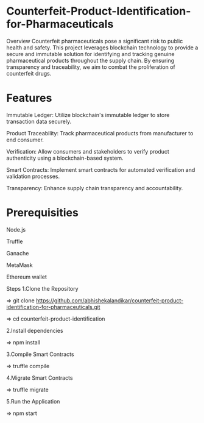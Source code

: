 # Counterfeit-Product-Identification-for-Pharmaceuticals
Overview
Counterfeit pharmaceuticals pose a significant risk to public health and safety. This project leverages blockchain technology to provide a secure and immutable solution for identifying and tracking genuine pharmaceutical products throughout the supply chain. By ensuring transparency and traceability, we aim to combat the proliferation of counterfeit drugs.

# Features
Immutable Ledger: Utilize blockchain's immutable ledger to store transaction data securely.

Product Traceability: Track pharmaceutical products from manufacturer to end consumer.

Verification: Allow consumers and stakeholders to verify product authenticity using a blockchain-based system.

Smart Contracts: Implement smart contracts for automated verification and validation processes.

Transparency: Enhance supply chain transparency and accountability.

# Prerequisities
Node.js

Truffle

Ganache

MetaMask

Ethereum wallet

Steps
1.Clone the Repository

=> git clone https://github.com/abhishekalandikar/counterfeit-product-identification-for-pharmaceuticals.git

=> cd counterfeit-product-identification

2.Install dependencies

=> npm install

3.Compile Smart Contracts

=> truffle compile

4.Migrate Smart Contracts

=> truffle migrate

5.Run the Application

=> npm start

